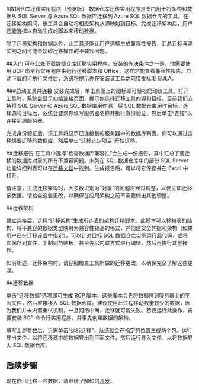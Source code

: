 <properties
   pageTitle="迁移：数据仓库迁移实用程序 | Microsoft Azure"
   description="迁移到 SQL 数据仓库。"
   services="sql-data-warehouse"
   documentationCenter="NA"
   authors="lodipalm"
   manager="barbkess"
   editor=""/>

<tags
   ms.service="sql-data-warehouse"
   ms.date="01/07/2016"
   wacn.date=""/>


#数据仓库迁移实用程序（预览版）
数据仓库迁移实用程序是专门用于将架构和数据从 SQL Server 与 Azure SQL 数据库迁移到 Azure SQL 数据仓库的工具。在迁移架构期间，该工具会自动将相应架构从源映射到目标。完成迁移架构后，用户还能选择以自动生成的脚本来移动数据。

除了迁移架构和数据以外，此工具还能让用户选择生成兼容性报告，汇总目标与源实例之间可能会妨碍迁移操作的不兼容问题。

##入门
可在[此处][]下载数据仓库迁移实用程序。安装的先决条件之一是，你需要使用 BCP 命令行实用程序来运行迁移脚本和 Office，这样才能查看兼容性报告。启动下载的可执行文件后，系统将提示你在安装该工具之前接受标准 EULA。

###启动工具并连接
安装完成后，单击桌面上的图标即可轻松启动该工具。打开工具时，系统会显示初始连接页面，提示你选择迁移工具的源和目标。目前我们支持将 SQL Server 和 Azure SQL 数据库用作源，将 SQL 数据仓库用作目标。选择源和目标后，系统会要求你填写服务器名称并执行身份验证，然后单击“连接”以连接到源服务器。
 
完成身份验证后，该工具将显示已连接到的服务器中的数据库列表。你可以通过选择想要迁移的数据库，然后单击“迁移选定项目”开始迁移。
 
##迁移报告
在工具中选择“检查数据库兼容性”会生成一份报告，其中汇总了要迁移的数据库对象的所有不兼容问题。未列在 SQL 数据仓库中的部分 SQL Server 功能详细列表可以在[迁移文档][]中找到。生成报告后，可以将它保存并在 Excel 中打开。

请注意，生成迁移架构时，大多数识别为“对象”的问题将经过调整，以便立即迁移该数据。请检查这些更改，以确保在应用架构之前不需要做出其他调整。

##迁移架构

建立连接后，选择“迁移架构”生成所选表的架构迁移脚本。此脚本可以移植表的结构、将不兼容的数据类型映射为兼容性较高的格式，并创建安全凭据和架构（如果用户已在迁移设置中指定）。可以针对目标 SQL 数据仓库实例运行此代码，或将它保存到文件、复制到剪贴板，甚至先以内联方式进行编辑，然后再执行其他操作。
 
如前所述，迁移架构时，请仔细检查工具所做的迁移更改，以确保完全了解这些更改。

##迁移数据

单击“迁移数据”选项即可生成 BCP 脚本，这些脚本会先将数据移到服务器上的平面文件，然后直接移入 SQL 数据仓库。建议使用此过程移动数量较少的数据，因为我们并未内置重试机制，一旦网络中断，迁移就可能失败。若要运行此操作，需要安装 BCP 命令行实用程序，并事先创建数据的架构。
 
填写上述参数后，只需单击“运行迁移”，系统就会在指定的位置生成两个包。运行导出文件，以将迁移源中的数据导出到平面文件，然后运行导入文件，以将数据导入 SQL 数据仓库。

## 后续步骤
现在你已迁移一些数据，请继续了解如何[开发][]。

<!--Image references-->

<!--Article references-->
[迁移文档]: http://www.windowsazure.cn/documentation/articles/sql-data-warehouse-overview-migrate/
[开发]: http://www.windowsazure.cn/zh-cn/documentation/articles/sql-data-warehouse-overview-develop/
[此处]: https://migrhoststorage.blob.core.windows.net/sqldwsample/DataWarehouseMigrationUtility.zip

<!---HONumber=Mooncake_0321_2016-->